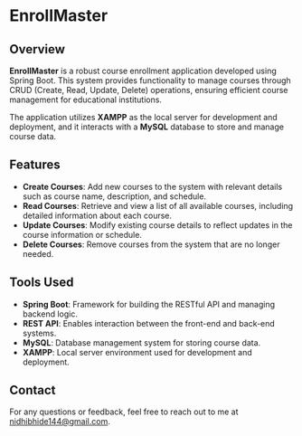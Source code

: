 # EnrollMaster

## Overview

**EnrollMaster** is a robust course enrollment application developed using Spring Boot. This system provides functionality to manage courses through CRUD (Create, Read, Update, Delete) operations, ensuring efficient course management for educational institutions.

The application utilizes **XAMPP** as the local server for development and deployment, and it interacts with a **MySQL** database to store and manage course data.

## Features

- **Create Courses**: Add new courses to the system with relevant details such as course name, description, and schedule.
- **Read Courses**: Retrieve and view a list of all available courses, including detailed information about each course.
- **Update Courses**: Modify existing course details to reflect updates in the course information or schedule.
- **Delete Courses**: Remove courses from the system that are no longer needed.

## Tools Used

- **Spring Boot**: Framework for building the RESTful API and managing backend logic.
- **REST API**: Enables interaction between the front-end and back-end systems.
- **MySQL**: Database management system for storing course data.
- **XAMPP**: Local server environment used for development and deployment.

## Contact

For any questions or feedback, feel free to reach out to me at [nidhibhide144@gmail.com](mailto:your-email@example.com).
